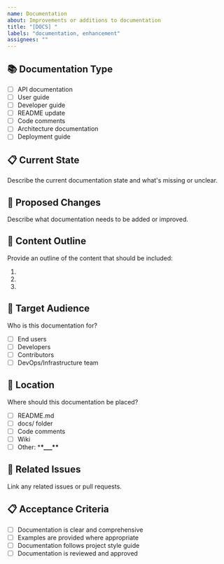 ```yaml
---
name: Documentation
about: Improvements or additions to documentation
title: "[DOCS] "
labels: "documentation, enhancement"
assignees: ""
---
```


## 📚 Documentation Type

- [ ] API documentation
- [ ] User guide
- [ ] Developer guide
- [ ] README update
- [ ] Code comments
- [ ] Architecture documentation
- [ ] Deployment guide

## 📋 Current State

Describe the current documentation state and what's missing or unclear.

## 🎯 Proposed Changes

Describe what documentation needs to be added or improved.

## 📝 Content Outline

Provide an outline of the content that should be included:

1.
2.
3.

## 👥 Target Audience

Who is this documentation for?

- [ ] End users
- [ ] Developers
- [ ] Contributors
- [ ] DevOps/Infrastructure team

## 📍 Location

Where should this documentation be placed?

- [ ] README.md
- [ ] docs/ folder
- [ ] Code comments
- [ ] Wiki
- [ ] Other: \***\*\_\_\_\*\***

## 🔗 Related Issues

Link any related issues or pull requests.

## 📋 Acceptance Criteria

- [ ] Documentation is clear and comprehensive
- [ ] Examples are provided where appropriate
- [ ] Documentation follows project style guide
- [ ] Documentation is reviewed and approved
